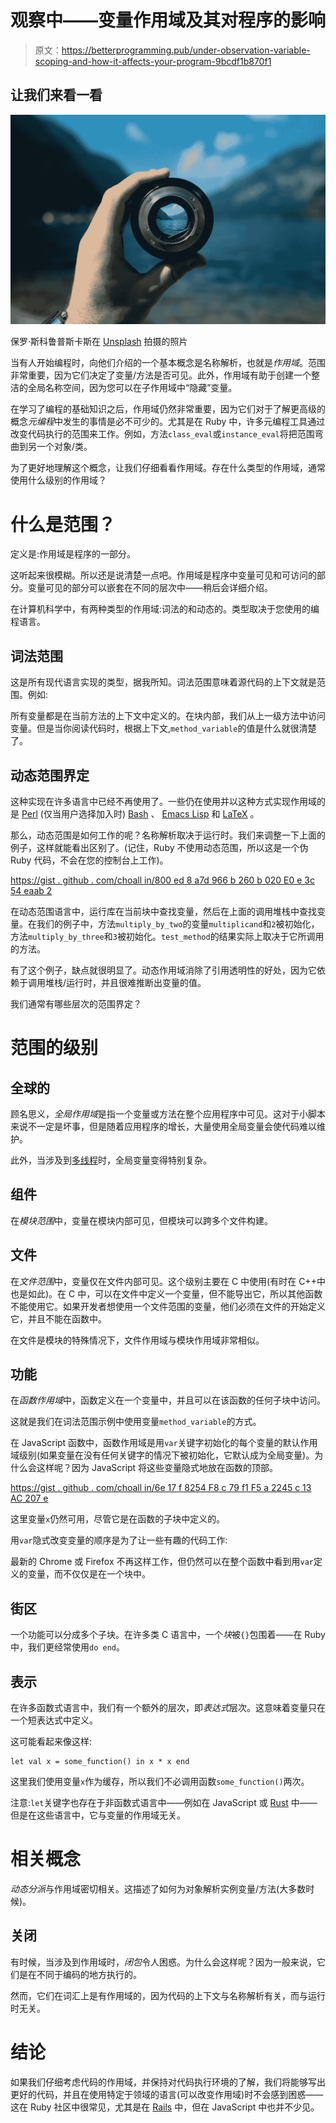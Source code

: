 # 观察中——变量作用域及其对程序的影响

> 原文：<https://betterprogramming.pub/under-observation-variable-scoping-and-how-it-affects-your-program-9bcdf1b870f1>

## 让我们来看一看

![](img/16273a9fefbd893b9c5f5f2dfeb2bc69.png)

保罗·斯科鲁普斯卡斯在 [Unsplash](https://unsplash.com/?utm_source=unsplash&utm_medium=referral&utm_content=creditCopyText) 拍摄的照片

当有人开始编程时，向他们介绍的一个基本概念是名称解析，也就是*作用域*。范围非常重要，因为它们决定了变量/方法是否可见。此外，作用域有助于创建一个整洁的全局名称空间，因为您可以在子作用域中“隐藏”变量。

在学习了编程的基础知识之后，作用域仍然非常重要，因为它们对于了解更高级的概念*元编程*中发生的事情是必不可少的。尤其是在 Ruby 中，许多元编程工具通过改变代码执行的范围来工作。例如，方法`class_eval`或`instance_eval`将把范围弯曲到另一个对象/类。

为了更好地理解这个概念，让我们仔细看看作用域。存在什么类型的作用域，通常使用什么级别的作用域？

# 什么是范围？

定义是:作用域是程序的一部分。

这听起来很模糊。所以还是说清楚一点吧。作用域是程序中变量可见和可访问的部分。变量可见的部分可以嵌套在不同的层次中——稍后会详细介绍。

在计算机科学中，有两种类型的作用域:词法的和动态的。类型取决于您使用的编程语言。

## 词法范围

这是所有现代语言实现的类型，据我所知。词法范围意味着源代码的上下文就是范围。例如:

所有变量都是在当前方法的上下文中定义的。在块内部，我们从上一级方法中访问变量。但是当你阅读代码时，根据上下文,`method_variable`的值是什么就很清楚了。

## 动态范围界定

这种实现在许多语言中已经不再使用了。一些仍在使用并以这种方式实现作用域的是 [Perl](https://www.perl.org/) (仅当用户选择加入时) [Bash](https://www.gnu.org/software/bash/) 、 [Emacs Lisp](https://www.emacswiki.org/emacs/EmacsLisp) 和 [LaTeX](https://www.latex-project.org/) 。

那么，动态范围是如何工作的呢？名称解析取决于运行时。我们来调整一下上面的例子，这样就能看出区别了。(记住，Ruby 不使用动态范围，所以这是一个伪 Ruby 代码，不会在您的控制台上工作)。

[https://gist . github . com/choall in/800 ed 8 a7d 966 b 260 b 020 E0 e 3c 54 eaab 2](https://gist.github.com/choallin/800ed8a7d966b260b020e0e3c54eaab2)

在动态范围语言中，运行库在当前块中查找变量，然后在上面的调用堆栈中查找变量。在我们的例子中，方法`multiply_by_two`的变量`multiplicand`和`2`被初始化，方法`multiply_by_three`和`3`被初始化。`test_method`的结果实际上取决于它所调用的方法。

有了这个例子，缺点就很明显了。动态作用域消除了引用透明性的好处，因为它依赖于调用堆栈/运行时，并且很难推断出变量的值。

我们通常有哪些层次的范围界定？

# 范围的级别

## 全球的

顾名思义，*全局作用域*是指一个变量或方法在整个应用程序中可见。这对于小脚本来说不一定是坏事，但是随着应用程序的增长，大量使用全局变量会使代码难以维护。

此外，当涉及到[多线程](https://medium.com/better-programming/multithreaded-ruby-synchronization-race-conditions-and-deadlocks-f1f1a7cddcea)时，全局变量变得特别复杂。

## 组件

在*模块范围*中，变量在模块内部可见，但模块可以跨多个文件构建。

## 文件

在*文件范围*中，变量仅在文件内部可见。这个级别主要在 C 中使用(有时在 C++中也是如此)。在 C 中，可以在文件中定义一个变量，但不能导出它，所以其他函数不能使用它。如果开发者想使用一个文件范围的变量，他们必须在文件的开始定义它，并且不能在函数中。

在文件是模块的特殊情况下，文件作用域与模块作用域非常相似。

## 功能

在*函数作用域*中，函数定义在一个变量中，并且可以在该函数的任何子块中访问。

这就是我们在词法范围示例中使用变量`method_variable`的方式。

在 JavaScript 函数中，函数作用域是用`var`关键字初始化的每个变量的默认作用域级别(如果变量在没有任何关键字的情况下被初始化，它默认成为全局变量)。为什么会这样呢？因为 JavaScript 将这些变量隐式地放在函数的顶部。

[https://gist . github . com/choall in/6e 17 f 8254 F8 c 79 f1 F5 a 2245 c 13 AC 207 e](https://gist.github.com/choallin/6e17f8254f8c79f1f5a2245c13ac207e)

这里变量`x`仍然可用，尽管它是在函数的子块中定义的。

用`var`隐式改变变量的顺序是为了让一些有趣的代码工作:

最新的 Chrome 或 Firefox 不再这样工作，但仍然可以在整个函数中看到用`var`定义的变量，而不仅仅是在一个块中。

## 街区

一个功能可以分成多个子块。在许多类 C 语言中，一个*块*被`{}`包围着——在 Ruby 中，我们更经常使用`do end`。

## 表示

在许多函数式语言中，我们有一个额外的层次，即*表达式*层次。这意味着变量只在一个短表达式中定义。

这可能看起来像这样:

```
let val x = some_function() in x * x end
```

这里我们使用变量`x`作为缓存，所以我们不必调用函数`some_function()`两次。

注意:`let`关键字也存在于非函数式语言中——例如在 JavaScript 或 [Rust](https://www.rust-lang.org/) 中——但是在这些语言中，它与变量的作用域无关。

# 相关概念

*动态分派*与作用域密切相关。这描述了如何为对象解析实例变量/方法(大多数时候)。

## 关闭

有时候，当涉及到作用域时，*闭包*令人困惑。为什么会这样呢？因为一般来说，它们是在不同于编码的地方执行的。

然而，它们在词汇上是有作用域的，因为代码的上下文与名称解析有关，而与运行时无关。

# 结论

如果我们仔细考虑代码的作用域，并保持对代码执行环境的了解，我们将能够写出更好的代码，并且在使用特定于领域的语言(可以改变作用域)时不会感到困惑——这在 Ruby 社区中很常见，尤其是在 [Rails](https://rubyonrails.org/) 中，但在 JavaScript 中也并不少见。